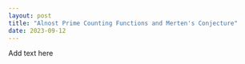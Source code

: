 ```yaml
---
layout: post
title: "Alnost Prime Counting Functions and Merten's Conjecture"
date: 2023-09-12
---
```


Add text here
